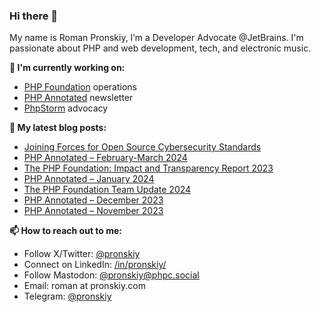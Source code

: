 ### Hi there 👋

My name is Roman Pronskiy, I’m a Developer Advocate @JetBrains. I'm passionate about PHP and web development, tech, and electronic music.

**👷 I'm currently working on:**
- [PHP Foundation](http://thephp.foundation/) operations
- [PHP Annotated](https://info.jetbrains.com/PHP-Annotated-Subscription.html) newsletter
- [PhpStorm](https://jetbrains.com/phpstorm/) advocacy

**📜 My latest blog posts:**
<!-- BLOG-POST-LIST:START -->
- [Joining Forces for Open Source Cybersecurity Standards](https://thephp.foundation/blog/2024/04/02/open-source-community-cra-compliance-initiative/)
- [PHP Annotated – February-March 2024](https://blog.jetbrains.com/phpstorm/2024/03/php-annotated-february-march-2024/)
- [The PHP Foundation: Impact and Transparency Report 2023](https://thephp.foundation/blog/2024/02/26/transparency-and-impact-report-2023/)
- [PHP Annotated – January 2024](https://blog.jetbrains.com/phpstorm/2024/01/php-annotated-january-2024/)
- [The PHP Foundation
Team Update 2024](https://thephp.foundation/blog/2024/01/03/the-php-foundation-team-update-2024/)
- [PHP Annotated – December 2023](https://blog.jetbrains.com/phpstorm/2023/12/php-annotated-december-2023/)
- [PHP Annotated – November 2023](https://blog.jetbrains.com/phpstorm/2023/12/php-annotated-november-2023/)
<!-- BLOG-POST-LIST:END -->

**📫 How to reach out to me:**
- Follow X/Twitter: [@pronskiy](https://twitter.com/pronskiy)
- Connect on LinkedIn: [/in/pronskiy/](https://www.linkedin.com/in/pronskiy/)
- Follow Mastodon: [@pronskiy@phpc.social](https://phpc.social/@pronskiy)
- Email: roman at pronskiy.com
- Telegram: [@pronskiy](https://t.me/pronskiy)

<!--
- 💬 Ask me about [PhpStorm](https://www.jetbrains.com/phpstorm/) and PHP.

Here are some ideas to get you started:

- 🔭 I’m currently working on ...
- 🌱 I’m currently learning ...
- 👯 I’m looking to collaborate on ...
- 🤔 I’m looking for help with ...
- 💬 Ask me about ...
- 📫 How to reach me: ...
- 😄 Pronouns: ...
- ⚡ Fun fact: ...
-->
